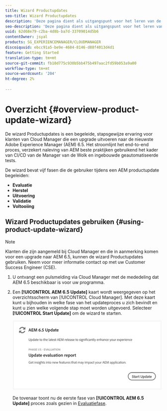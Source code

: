 ```yaml
---
title: Wizard Productupdates
seo-title: Wizard Productupdates
description: 'Deze pagina dient als uitgangspunt voor het leren van de Tovenaar van de Update van het Product. '
seo-description: 'Deze pagina dient als uitgangspunt voor het leren van de Tovenaar van de Update van het Product. '
uuid: 62d68e79-c2ba-4d8b-ba7d-33709014d5b6
contentOwner: jsyal
products: SG_EXPERIENCEMANAGER/CLOUDMANAGER
discoiquuid: ebcc91a5-be9e-4684-8146-d88f4013d4d1
feature: Getting Started
translation-type: tm+mt
source-git-commit: fb10d775c930b5bb475b497aac2fd59b053a9a00
workflow-type: tm+mt
source-wordcount: '204'
ht-degree: 2%

---
```



# Overzicht {#overview-product-update-wizard}

De wizard Productupdates is een begeleide, stapsgewijze ervaring voor klanten van Cloud Manager die een upgrade uitvoeren naar de nieuwste Adobe Experience Manager (AEM) 6.5. Het stroomlijnt het end-to-end proces, verzekert naleving van AEM beste praktijken gebruikend het kader van CI/CD van de Manager van de Wolk en ingebouwde geautomatiseerde tests.

De wizard bevat vijf fasen die de gebruiker tijdens een AEM productupdate begeleiden:

* **Evaluatie**
* **Herstel**
* **Uitvoering**
* **Validatie**
* **Voltooiing**


## Wizard Productupdates gebruiken {#using-product-update-wizard}

>[!NOTE]
>
>Klanten die zijn aangemeld bij Cloud Manager en die in aanmerking komen voor een upgrade naar AEM 6.5, kunnen de wizard Productupdates gebruiken. Neem voor meer informatie contact op met uw Customer Success Engineer (CSE).

1. U ontvangt een pulsmelding via Cloud Manager met de mededeling dat AEM 6.5 beschikbaar is voor uw programma.

1. Een **[!UICONTROL AEM 6.5 Update]** kaart wordt weergegeven op het overzichtsscherm van [!UICONTROL Cloud Manager]. Met deze kaart kunt u bijhouden in welke fase van het updateproces u zich bevindt en kunt u zien welke volgende stap moet worden uitgevoerd. Selecteer **[!UICONTROL Start Update]** om de wizard te starten.

   ![](assets/Start-Update.png)

   De tovenaar toont nu de eerste fase van **[!UICONTROL AEM 6.5 Update]** proces zoals gezien in [Evaluatiefase](evaluation.md).
